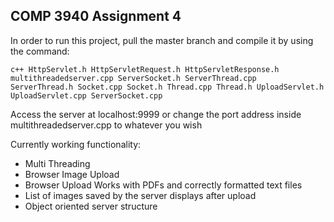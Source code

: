 COMP 3940 Assignment 4
  - 

In order to run this project, pull the master branch and compile it by using
the command:

    c++ HttpServlet.h HttpServletRequest.h HttpServletResponse.h multithreadedserver.cpp ServerSocket.h ServerThread.cpp
    ServerThread.h Socket.cpp Socket.h Thread.cpp Thread.h UploadServlet.h UploadServlet.cpp ServerSocket.cpp

Access the server at localhost:9999 or change the port address
inside multithreadedserver.cpp to whatever you wish

Currently working functionality:
- Multi Threading
- Browser Image Upload
- Browser Upload Works with PDFs and correctly formatted text files
- List of images saved by the server displays after upload
- Object oriented server structure